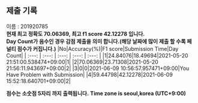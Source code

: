 


  
## 제출 기록  
이름 : 201920785  
**현재 최고 정확도 70.06369, 최고 f1 score 42.12278 입니다.**  
**Day Count가 음수인 경우 감점 제출을 의미 합니다.(해당 날짜에 많이 제출 할 수록 페널티 점수가 커집니다.)**
|No|Accuracy(%)|F1 score|Submission Time|Day Count|
| :---: | :---: | :---: | :---: | :---: |
|1|24.84076|18.49694|2021-05-20 21:51:00.538474+09:00|1|
|2|70.06369|23.71308|2021-05-20 21:56:11.943697+09:00|2|
|3|0|0|2021-06-09 10:56:57.957471+09:00|You Have Problem with Submission|
|4|59.44798|42.12278|2021-06-09 15:52:18.640701+09:00|2|


**점수는 소숫점 5자리 까지 출력됩니다.**
**Time zone is seoul,korea (UTC+9:00)**
